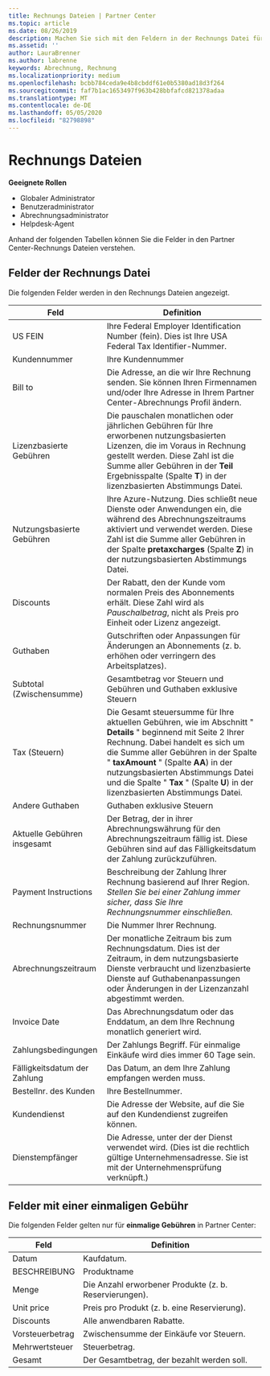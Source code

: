 ```yaml
---
title: Rechnungs Dateien | Partner Center
ms.topic: article
ms.date: 08/26/2019
description: Machen Sie sich mit den Feldern in der Rechnungs Datei für die Partner Center-Abrechnung vertraut.
ms.assetid: ''
author: LauraBrenner
ms.author: labrenne
keywords: Abrechnung, Rechnung
ms.localizationpriority: medium
ms.openlocfilehash: bcbb784ceda9e4b8cbddf61e0b5380ad18d3f264
ms.sourcegitcommit: faf7b1ac1653497f963b428bbfafcd821378adaa
ms.translationtype: MT
ms.contentlocale: de-DE
ms.lasthandoff: 05/05/2020
ms.locfileid: "82798898"
---
```

# <a name="invoice-files"></a>Rechnungs Dateien

**Geeignete Rollen**
-   Globaler Administrator
-   Benutzeradministrator
-   Abrechnungsadministrator
-   Helpdesk-Agent

Anhand der folgenden Tabellen können Sie die Felder in den Partner Center-Rechnungs Dateien verstehen.

## <a name="invoice-file-fields"></a>Felder der Rechnungs Datei

Die folgenden Felder werden in den Rechnungs Dateien angezeigt.

| Feld | Definition |
| ----- | ---------- |
| US FEIN | Ihre Federal Employer Identification Number (fein). Dies ist Ihre USA Federal Tax Identifier-Nummer. |
| Kundennummer | Ihre Kundennummer |
| Bill to | Die Adresse, an die wir Ihre Rechnung senden. Sie können Ihren Firmennamen und/oder Ihre Adresse in Ihrem Partner Center-Abrechnungs Profil ändern. |
| Lizenzbasierte Gebühren | Die pauschalen monatlichen oder jährlichen Gebühren für Ihre erworbenen nutzungsbasierten Lizenzen, die im Voraus in Rechnung gestellt werden. Diese Zahl ist die Summe aller Gebühren in der **Teil** Ergebnisspalte (Spalte **T**) in der lizenzbasierten Abstimmungs Datei. |
| Nutzungsbasierte Gebühren | Ihre Azure-Nutzung. Dies schließt neue Dienste oder Anwendungen ein, die während des Abrechnungszeitraums aktiviert und verwendet werden. Diese Zahl ist die Summe aller Gebühren in der Spalte **pretaxcharges** (Spalte **Z**) in der nutzungsbasierten Abstimmungs Datei. |
| Discounts | Der Rabatt, den der Kunde vom normalen Preis des Abonnements erhält. Diese Zahl wird als *Pauschalbetrag*, nicht als Preis pro Einheit oder Lizenz angezeigt. |
| Guthaben | Gutschriften oder Anpassungen für Änderungen an Abonnements (z. b. erhöhen oder verringern des Arbeitsplatzes). |
| Subtotal (Zwischensumme) | Gesamtbetrag vor Steuern und Gebühren und Guthaben exklusive Steuern |
| Tax (Steuern) | Die Gesamt steuersumme für Ihre aktuellen Gebühren, wie im Abschnitt " **Details** " beginnend mit Seite 2 Ihrer Rechnung. Dabei handelt es sich um die Summe aller Gebühren in der Spalte " **taxAmount** " (Spalte **AA**) in der nutzungsbasierten Abstimmungs Datei und die Spalte " **Tax** " (Spalte **U**) in der lizenzbasierten Abstimmungs Datei. |
| Andere Guthaben | Guthaben exklusive Steuern |
| Aktuelle Gebühren insgesamt | Der Betrag, der in ihrer Abrechnungswährung für den Abrechnungszeitraum fällig ist. Diese Gebühren sind auf das Fälligkeitsdatum der Zahlung zurückzuführen. |
| Payment Instructions | Beschreibung der Zahlung Ihrer Rechnung basierend auf Ihrer Region. *Stellen Sie bei einer Zahlung immer sicher, dass Sie Ihre Rechnungsnummer einschließen.* |
| Rechnungsnummer | Die Nummer Ihrer Rechnung. |
| Abrechnungszeitraum | Der monatliche Zeitraum bis zum Rechnungsdatum. Dies ist der Zeitraum, in dem nutzungsbasierte Dienste verbraucht und lizenzbasierte Dienste auf Guthabenanpassungen oder Änderungen in der Lizenzanzahl abgestimmt werden. |
| Invoice Date | Das Abrechnungsdatum oder das Enddatum, an dem Ihre Rechnung monatlich generiert wird. |
| Zahlungsbedingungen | Der Zahlungs Begriff. Für einmalige Einkäufe wird dies immer 60 Tage sein. |
| Fälligkeitsdatum der Zahlung | Das Datum, an dem Ihre Zahlung empfangen werden muss. |
| Bestellnr. des Kunden | Ihre Bestellnummer. |
| Kundendienst | Die Adresse der Website, auf die Sie auf den Kundendienst zugreifen können. |
| Dienstempfänger | Die Adresse, unter der der Dienst verwendet wird. (Dies ist die rechtlich gültige Unternehmensadresse. Sie ist mit der Unternehmensprüfung verknüpft.) |

## <a name="one-time-charges-fields"></a>Felder mit einer einmaligen Gebühr

Die folgenden Felder gelten nur für **einmalige Gebühren** in Partner Center:

| Feld | Definition |
| ----- | ---------- |
| Datum | Kaufdatum. |
| BESCHREIBUNG | Produktname |
| Menge | Die Anzahl erworbener Produkte (z. b. Reservierungen). |
| Unit price | Preis pro Produkt (z. b. eine Reservierung). |
| Discounts | Alle anwendbaren Rabatte. |
| Vorsteuerbetrag | Zwischensumme der Einkäufe vor Steuern. |
| Mehrwertsteuer | Steuerbetrag. |
| Gesamt | Der Gesamtbetrag, der bezahlt werden soll. |
